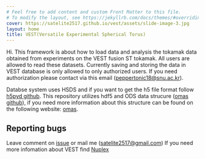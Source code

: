 ```yaml
---
# Feel free to add content and custom Front Matter to this file.
# To modify the layout, see https://jekyllrb.com/docs/themes/#overriding-theme-defaults
cover: https://satelite2517.github.io/vest/assets/slide-image-3.jpg
layout: home
title: VEST(Versatile Experimental Spherical Torus)
---
```


Hi. This framework is about how to load data and analysis the tokamak data obtained from experiments on the VEST fusion ST tokamak. All users are allowed to read these datasets. Currently saving and storing the data in VEST database is only allowed to only authorized users. If you need authorization please contact via this email (peppertonic18@snu.ac.kr).

Databse system uses HSDS and if you want to get the h5 file format follow [h5pyd github](https://github.com/HDFGroup/h5pyd). This repository utilizes hdf5 and ODS data strucure ([omas github](https://github.com/gafusion/omas?tab=readme-ov-file)), if you need more information about this structure can be found on the following website: [omas](https://gafusion.github.io/omas/).


## Reporting bugs

Leave comment on [issue](https://github.com/satelite2517/vest/issues) or mail me (satelite2517@gmail.com)
If you need more infomation about VEST find [Nuplex](http://nuplex.snu.ac.kr)